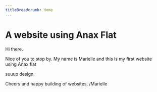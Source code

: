 ```yaml
---
titleBreadcrumb: Home
...
```

A website using Anax Flat
===============================

Hi there.

Nice of you to stop by. My name is Marielle and this is my first website using Anax flat

suuup design.

Cheers and happy building of websites,
/Marielle
